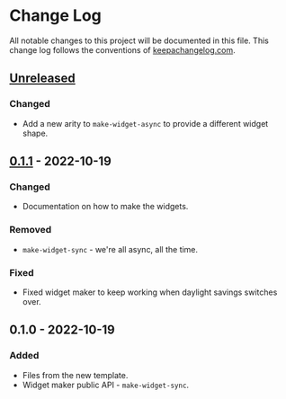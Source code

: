 # Change Log
All notable changes to this project will be documented in this file. This change log follows the conventions of [keepachangelog.com](http://keepachangelog.com/).

## [Unreleased]
### Changed
- Add a new arity to `make-widget-async` to provide a different widget shape.

## [0.1.1] - 2022-10-19
### Changed
- Documentation on how to make the widgets.

### Removed
- `make-widget-sync` - we're all async, all the time.

### Fixed
- Fixed widget maker to keep working when daylight savings switches over.

## 0.1.0 - 2022-10-19
### Added
- Files from the new template.
- Widget maker public API - `make-widget-sync`.

[Unreleased]: https://github.com/your-name/untitled/compare/0.1.1...HEAD
[0.1.1]: https://github.com/your-name/untitled/compare/0.1.0...0.1.1
